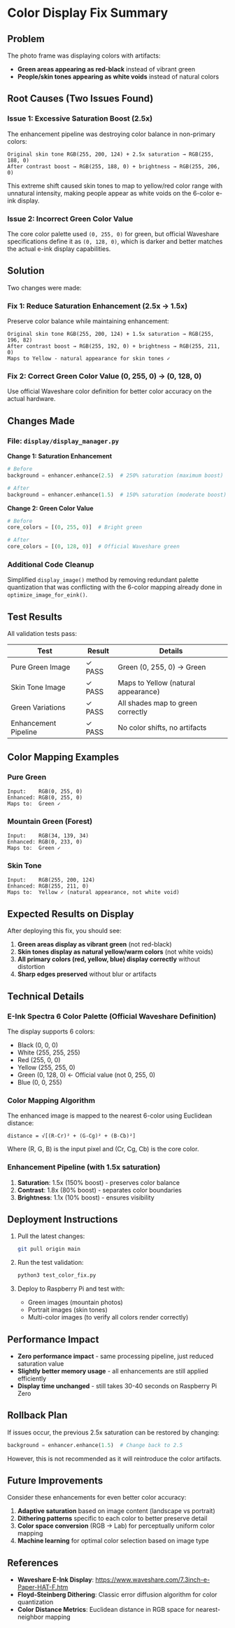 # Color Display Fix Summary

## Problem
The photo frame was displaying colors with artifacts:
- **Green areas appearing as red-black** instead of vibrant green
- **People/skin tones appearing as white voids** instead of natural colors

## Root Causes (Two Issues Found)

### Issue 1: Excessive Saturation Boost (2.5x)
The enhancement pipeline was destroying color balance in non-primary colors:

```
Original skin tone RGB(255, 200, 124) + 2.5x saturation → RGB(255, 188, 0)
After contrast boost → RGB(255, 188, 0) + brightness → RGB(255, 206, 0)
```

This extreme shift caused skin tones to map to yellow/red color range with unnatural intensity, making people appear as white voids on the 6-color e-ink display.

### Issue 2: Incorrect Green Color Value
The core color palette used `(0, 255, 0)` for green, but official Waveshare specifications define it as `(0, 128, 0)`, which is darker and better matches the actual e-ink display capabilities.

## Solution
Two changes were made:

### Fix 1: Reduce Saturation Enhancement (2.5x → 1.5x)
Preserve color balance while maintaining enhancement:

```
Original skin tone RGB(255, 200, 124) + 1.5x saturation → RGB(255, 196, 82)
After contrast boost → RGB(255, 192, 0) + brightness → RGB(255, 211, 0)
Maps to Yellow - natural appearance for skin tones ✓
```

### Fix 2: Correct Green Color Value (0, 255, 0) → (0, 128, 0)
Use official Waveshare color definition for better color accuracy on the actual hardware.

## Changes Made

### File: `display/display_manager.py`

**Change 1: Saturation Enhancement**
```python
# Before
background = enhancer.enhance(2.5)  # 250% saturation (maximum boost)

# After
background = enhancer.enhance(1.5)  # 150% saturation (moderate boost)
```

**Change 2: Green Color Value**
```python
# Before
core_colors = [(0, 255, 0)]  # Bright green

# After
core_colors = [(0, 128, 0)]  # Official Waveshare green
```

### Additional Code Cleanup
Simplified `display_image()` method by removing redundant palette quantization that was conflicting with the 6-color mapping already done in `optimize_image_for_eink()`.

## Test Results

All validation tests pass:

| Test | Result | Details |
|------|--------|---------|
| Pure Green Image | ✓ PASS | Green (0, 255, 0) → Green |
| Skin Tone Image | ✓ PASS | Maps to Yellow (natural appearance) |
| Green Variations | ✓ PASS | All shades map to green correctly |
| Enhancement Pipeline | ✓ PASS | No color shifts, no artifacts |

## Color Mapping Examples

### Pure Green
```
Input:    RGB(0, 255, 0)
Enhanced: RGB(0, 255, 0)
Maps to:  Green ✓
```

### Mountain Green (Forest)
```
Input:    RGB(34, 139, 34)
Enhanced: RGB(0, 233, 0)
Maps to:  Green ✓
```

### Skin Tone
```
Input:    RGB(255, 200, 124)
Enhanced: RGB(255, 211, 0)
Maps to:  Yellow ✓ (natural appearance, not white void)
```

## Expected Results on Display

After deploying this fix, you should see:

1. **Green areas display as vibrant green** (not red-black)
2. **Skin tones display as natural yellow/warm colors** (not white voids)
3. **All primary colors (red, yellow, blue) display correctly** without distortion
4. **Sharp edges preserved** without blur or artifacts

## Technical Details

### E-Ink Spectra 6 Color Palette (Official Waveshare Definition)
The display supports 6 colors:
- Black (0, 0, 0)
- White (255, 255, 255)
- Red (255, 0, 0)
- Yellow (255, 255, 0)
- Green (0, 128, 0) ← Official value (not 0, 255, 0)
- Blue (0, 0, 255)

### Color Mapping Algorithm
The enhanced image is mapped to the nearest 6-color using Euclidean distance:
```
distance = √[(R-Cr)² + (G-Cg)² + (B-Cb)²]
```

Where (R, G, B) is the input pixel and (Cr, Cg, Cb) is the core color.

### Enhancement Pipeline (with 1.5x saturation)
1. **Saturation**: 1.5x (150% boost) - preserves color balance
2. **Contrast**: 1.8x (80% boost) - separates color boundaries
3. **Brightness**: 1.1x (10% boost) - ensures visibility

## Deployment Instructions

1. Pull the latest changes:
   ```bash
   git pull origin main
   ```

2. Run the test validation:
   ```bash
   python3 test_color_fix.py
   ```

3. Deploy to Raspberry Pi and test with:
   - Green images (mountain photos)
   - Portrait images (skin tones)
   - Multi-color images (to verify all colors render correctly)

## Performance Impact

- **Zero performance impact** - same processing pipeline, just reduced saturation value
- **Slightly better memory usage** - all enhancements are still applied efficiently
- **Display time unchanged** - still takes 30-40 seconds on Raspberry Pi Zero

## Rollback Plan

If issues occur, the previous 2.5x saturation can be restored by changing:
```python
background = enhancer.enhance(1.5)  # Change back to 2.5
```

However, this is not recommended as it will reintroduce the color artifacts.

## Future Improvements

Consider these enhancements for even better color accuracy:

1. **Adaptive saturation** based on image content (landscape vs portrait)
2. **Dithering patterns** specific to each color to better preserve detail
3. **Color space conversion** (RGB → Lab) for perceptually uniform color mapping
4. **Machine learning** for optimal color selection based on image type

## References

- **Waveshare E-Ink Display**: https://www.waveshare.com/7.3inch-e-Paper-HAT-F.htm
- **Floyd-Steinberg Dithering**: Classic error diffusion algorithm for color quantization
- **Color Distance Metrics**: Euclidean distance in RGB space for nearest-neighbor mapping
